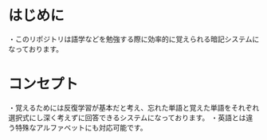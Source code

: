 # はじめに
・このリポジトリは語学などを勉強する際に効率的に覚えられる暗記システムになっております。
# コンセプト
・覚えるためには反復学習が基本だと考え、忘れた単語と覚えた単語をそれぞれ選択式にし深く考えずに回答できるシステムになっております。
・英語とは違う特殊なアルファベットにも対応可能です。
